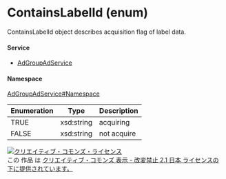 

# ContainsLabelId (enum)

ContainsLabelId object describes acquisition flag of label data.

#### Service

+ [AdGroupAdService](../../services/AdGroupAdService.md)

#### Namespace

[AdGroupAdService#Namespace](../../services/AdGroupAdService.md#namespace)

| Enumeration  |       Type       |          Description          |
| ------------ | ---------------- | ----------------------------- |
| TRUE | xsd:string | acquiring |
| FALSE | xsd:string | not acquire |

<a rel="license" href="http://creativecommons.org/licenses/by-nd/2.1/jp/"><img alt="クリエイティブ・コモンズ・ライセンス" style="border-width:0" src="https://i.creativecommons.org/l/by-nd/2.1/jp/88x31.png" /></a><br />この 作品 は <a rel="license" href="http://creativecommons.org/licenses/by-nd/2.1/jp/">クリエイティブ・コモンズ 表示 - 改変禁止 2.1 日本 ライセンスの下に提供されています。</a>
